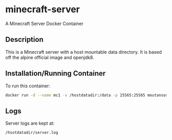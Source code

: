 # minecraft-server
A Minecraft Server Docker Container

## Description
This is a Minecraft server with a host mountable data directory. It is based off the alpine official image and openjdk8.

## Installation/Running Container
To run this container:

```bash
docker run -d --name mc1 -v /hostdatadir:/data -p 25565:25565 moutansos/minecraft-server
```

## Logs

Server logs are kept at:
```bash
/hsotdatadir/server.log
```
